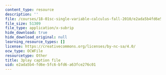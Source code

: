 ```yaml
---
content_type: resource
description: ''
file: /courses/18-01sc-single-variable-calculus-fall-2010/e2ada5b4fd6e5fc6bfd6a63fce276c01_PNTnmH6jsRI.vtt
file_size: 51309
file_type: application/x-subrip
hide_download: true
hide_download_original: null
learning_resource_types: []
license: https://creativecommons.org/licenses/by-nc-sa/4.0/
ocw_type: OCWFile
resourcetype: Other
title: 3play caption file
uid: e2ada5b4-fd6e-5fc6-bfd6-a63fce276c01
---
```

